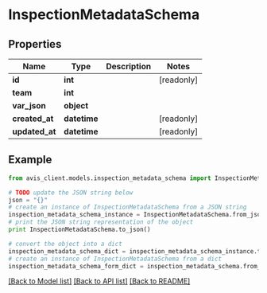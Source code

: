 # InspectionMetadataSchema


## Properties

Name | Type | Description | Notes
------------ | ------------- | ------------- | -------------
**id** | **int** |  | [readonly]
**team** | **int** |  |
**var_json** | **object** |  |
**created_at** | **datetime** |  | [readonly]
**updated_at** | **datetime** |  | [readonly]

## Example

```python
from avis_client.models.inspection_metadata_schema import InspectionMetadataSchema

# TODO update the JSON string below
json = "{}"
# create an instance of InspectionMetadataSchema from a JSON string
inspection_metadata_schema_instance = InspectionMetadataSchema.from_json(json)
# print the JSON string representation of the object
print InspectionMetadataSchema.to_json()

# convert the object into a dict
inspection_metadata_schema_dict = inspection_metadata_schema_instance.to_dict()
# create an instance of InspectionMetadataSchema from a dict
inspection_metadata_schema_form_dict = inspection_metadata_schema.from_dict(inspection_metadata_schema_dict)
```
[[Back to Model list]](../README.md#documentation-for-models) [[Back to API list]](../README.md#documentation-for-api-endpoints) [[Back to README]](../README.md)
